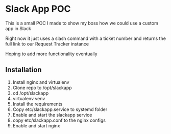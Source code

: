 # Slack App POC

This is a small POC I made to show my boss how we could use a custom app in Slack

Right now it just uses a slash command with a ticket number and returns the full link to our Request Tracker instance

Hoping to add more functionality eventually

## Installation
1. Install nginx and virtualenv
2. Clone repo to /opt/slackapp
3. cd /opt/slackapp
4. virtualenv venv
5. Install the requirements
6. Copy etc/slackapp.service to systemd folder
7. Enable and start the slackapp service
8. copy etc/slackapp.conf to the nginx configs
9. Enable and start nginx
